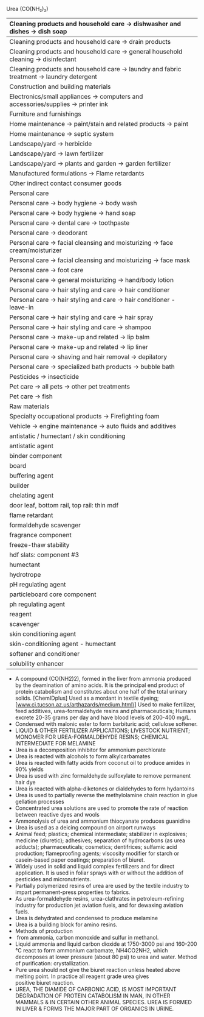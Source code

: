 Urea
(CO(NH₂)₂)

| Cleaning products and household care \-\> dishwasher and dishes \-\> dish soap |
| :---- |
| Cleaning products and household care \-\> drain products |
| Cleaning products and household care \-\> general household cleaning \-\> disinfectant |
| Cleaning products and household care \-\> laundry and fabric treatment \-\> laundry detergent |
| Construction and building materials |
| Electronics/small appliances \-\> computers and accessories/supplies \-\> printer ink |
| Furniture and furnishings |
| Home maintenance \-\> paint/stain and related products \-\> paint |
| Home maintenance \-\> septic system |
| Landscape/yard \-\> herbicide |
| Landscape/yard \-\> lawn fertilizer |
| Landscape/yard \-\> plants and garden \-\> garden fertilizer |
| Manufactured formulations \-\> Flame retardants |
| Other indirect contact consumer goods |
| Personal care |
| Personal care \-\> body hygiene \-\> body wash |
| Personal care \-\> body hygiene \-\> hand soap |
| Personal care \-\> dental care \-\> toothpaste |
| Personal care \-\> deodorant |
| Personal care \-\> facial cleansing and moisturizing \-\> face cream/moisturizer |
| Personal care \-\> facial cleansing and moisturizing \-\> face mask |
| Personal care \-\> foot care |
| Personal care \-\> general moisturizing \-\> hand/body lotion |
| Personal care \-\> hair styling and care \-\> hair conditioner |
| Personal care \-\> hair styling and care \-\> hair conditioner \- leave-in |
| Personal care \-\> hair styling and care \-\> hair spray |
| Personal care \-\> hair styling and care \-\> shampoo |
| Personal care \-\> make-up and related \-\> lip balm |
| Personal care \-\> make-up and related \-\> lip liner |
| Personal care \-\> shaving and hair removal \-\> depilatory |
| Personal care \-\> specialized bath products \-\> bubble bath |
| Pesticides \-\> insecticide |
| Pet care \-\> all pets \-\> other pet treatments |
| Pet care \-\> fish |
| Raw materials |
| Specialty occupational products \-\> Firefighting foam |
| Vehicle \-\> engine maintenance \-\> auto fluids and additives |
| antistatic / humectant / skin conditioning |
| antistatic agent |
| binder component |
| board |
| buffering agent |
| builder |
| chelating agent |
| door leaf, bottom rail, top rail: thin mdf |
| flame retardant |
| formaldehyde scavenger |
| fragrance component |
| freeze-thaw stability |
| hdf slats: component \#3 |
| humectant |
| hydrotrope |
| pH regulating agent |
| particleboard core component |
| ph regulating agent |
| reagent |
| scavenger |
| skin conditioning agent |
| skin-conditioning agent \- humectant |
| softener and conditioner |
| solubility enhancer |

* A compound (CO(NH2)2), formed in the liver from ammonia produced by the deamination of amino acids. It is the principal end product of protein catabolism and constitutes about one half of the total urinary solids. \[ChemIDplus\] Used as a mordant in textile dyeing; \[www.ci.tucson.az.us/arthazards/medium.html\] Used to make fertilizer, feed additives, urea-formaldehyde resins and pharmaceuticals; Humans excrete 20-35 grams per day and have blood levels of 200-400 mg/L.  
* Condensed with malonic ester to form barbituric acid; cellulose softener.  
* LIQUID & OTHER FERTILIZER APPLICATIONS; LIVESTOCK NUTRIENT; MONOMER FOR UREA-FORMALDEHYDE RESINS; CHEMICAL INTERMEDIATE FOR MELAMINE  
* Urea is a decomposition inhibitor for ammonium perchlorate  
* Urea is reacted with alcohols to form alkylcarbamates  
* Urea is reacted with fatty acids from coconut oil to produce amides in 90% yields  
* Urea is used with zinc formaldehyde sulfoxylate to remove permanent hair dye  
* Urea is reacted with alpha-diketones or dialdehydes to form hydantoins  
* Urea is used to partially reverse the methylolamine chain reaction in glue gellation processes  
* Concentrated urea solutions are used to promote the rate of reaction between reactive dyes and wools  
* Ammonolysis of urea and ammonium thiocyanate produces guanidine  
* Urea is used as a deicing compound on airport runways  
* Animal feed; plastics; chemical intermediate; stabilizer in explosives; medicine (diuretic); adhesives; separation of hydrocarbons (as urea adducts); pharmaceuticals; cosmetics; dentifrices; sulfamic acid production; flameproofing agents; viscosity modifier for starch or casein-based paper coatings; preparation of biuret.  
* Widely used in solid and liquid complex fertilizers and for direct application. It is used in foliar sprays with or without the addition of pesticides and micronutrients.  
* Partially polymerized resins of urea are used by the textile industry to impart permanent-press properties to fabrics.  
* As urea-formaldehyde resins, urea-clathrates in petroleum-refining industry for production jet aviation fuels, and for dewaxing aviation fuels.  
* Urea is dehydrated and condensed to produce melamine  
* Urea is a building block for amino resins.  
* Methods of production  
*  from ammonia, carbon monoxide and sulfur in methanol.  
* Liquid ammonia and liquid carbon dioxide at 1750-3000 psi and 160-200 °C react to form ammonium carbamate, NH4CO2NH2, which decomposes at lower pressure (about 80 psi) to urea and water. Method of purification: crystallization.  
* Pure urea should not give the biuret reaction unless heated above melting point. In practice all reagent grade urea gives positive biuret reaction.  
* UREA, THE DIAMIDE OF CARBONIC ACID, IS MOST IMPORTANT DEGRADATION OF PROTEIN CATABOLISM IN MAN, IN OTHER MAMMALS & IN CERTAIN OTHER ANIMAL SPECIES. UREA IS FORMED IN LIVER & FORMS THE MAJOR PART OF ORGANICS IN URINE.
